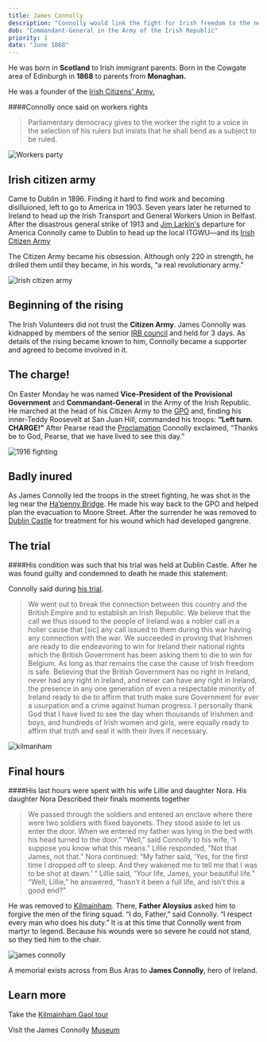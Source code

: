 ```yaml
---
title: James Connolly
description: "Connolly would link the fight for Irish freedom to the need to uproot capitalism, and he was the first person to conceive of an Irish Labour Party without living to see it come to fruition."
dob: "Commandant-General in the Army of the Irish Republic"
priority: 1
date: "June 1868"
---
```


He was born in **Scotland** to Irish immigrant parents. Born in the Cowgate area of Edinburgh in **1868** to parents from **Monaghan.**

He was a founder of the [ Irish Citizens' Army.](https://en.wikipedia.org/wiki/Irish_Citizen_Army)

####Connolly once said on workers rights

> Parliamentary democracy gives to the worker the right to a voice in the selection of his rulers but insists that he shall bend as a subject to be ruled.

![Workers party](./james_connolly_2.jpg)

## Irish citizen army

Came to Dublin in 1896. Finding it hard to find work and becoming disilluioned, left to go to America in 1903.
Seven years later he returned to Ireland to head up the Irish Transport and General Workers Union in Belfast. After the disastrous general strike of 1913 and [Jim Larkin's](https://en.wikipedia.org/wiki/James_Larkin) departure for America Connolly came to Dublin to head up the local ITGWU—and its [Irish Citizen Army](https://en.wikipedia.org/wiki/Irish_Citizen_Army)

The Citizen Army became his obsession. Although only 220 in strength, he drilled them until they became, in his words, “a real revolutionary army.”

![Irish citizen army](./irish_citizen_army_1.jpg)

## Beginning of the rising

The Irish Volunteers did not trust the **Citizen Army**. James Connolly was kidnapped by members of the senior [IRB council](https://en.wikipedia.org/wiki/Irish_Republican_Brotherhood) and held for
3 days. As details of the rising became known to him, Connolly became a supporter and agreed to become involved in it.

## The charge!

On Easter Monday he was named **Vice-President of the Provisional Government** and **Commandant-General** in the Army of the Irish Republic. He marched at the head of his Citizen Army to the [GPO](https://en.wikipedia.org/wiki/General_Post_Office,_Dublin) and, finding his inner-Teddy Roosevelt at San Juan Hill, commanded his troops: **“Left turn. CHARGE!”** After Pearse read the [Proclamation](https://en.wikipedia.org/wiki/Proclamation_of_the_Irish_Republic) Connolly exclaimed, “Thanks be to God, Pearse, that we have lived to see this day.”

![1916 fighting](./irish_citizen_army_3.jpg)

## Badly inured

As James Connolly led the troops in the street fighting, he was shot in the leg near the [Ha’penny Bridge](https://en.wikipedia.org/wiki/Ha%27penny_Bridge).
He made his way back to the GPO and helped plan the evacuation to Moore Street. After the surrender he was removed to [Dublin Castle](https://en.wikipedia.org/wiki/Dublin_Castle) for treatment for his wound which had developed gangrene.

## The trial

####His condition was such that his trial was held at Dublin Castle. After he was found guilty and condemned to death he made this statement:

Connolly said during
[his trial](<https://www.irishcentral.com/roots/history/easter-rising-leader-executed-in-1916-james-connolly)>).

> We went out to break the connection between this country and the British Empire and to establish an Irish Republic. We believe that the call we thus issued to the people of Ireland was a nobler call in a holier cause that [sic] any call issued to them during this war having any connection with the war. We succeeded in proving that Irishmen are ready to die endeavoring to win for Ireland their national rights which the British Government has been asking them to die to win for Belgium. As long as that remains the case the cause of Irish freedom is safe. Believing that the British Government has no right in Ireland, never had any right in Ireland, and never can have any right in Ireland, the presence in any one generation of even a respectable minority of Ireland ready to die to affirm that truth make sure Government for ever a usurpation and a crime against human progress. I personally thank God that I have lived to see the day when thousands of Irishmen and boys, and hundreds of Irish women and girls, were equally ready to affirm that truth and seal it with their lives if necessary.

![kilmanham](./kilmanham_1.jpg)

## Final hours

####His last hours were spent with his wife Lillie and daughter Nora. His daughter Nora Described their finals moments together

> We passed through the soldiers and entered an enclave where there were two soldiers with fixed bayonets. They stood aside to let us enter the door. When we entered my father was lying in the bed with his head turned to the door.” “Well,” said Connolly to his wife, “I suppose you know what this means.” Lillie responded, “Not that James, not that.”
> Nora continued: “My father said, ‘Yes, for the first time I dropped off to sleep. And they wakened me to tell me that I was to be shot at dawn.’ ” Lillie said, “Your life, James, your beautiful life.” “Well, Lillie,” he answered, “hasn’t it been a full life, and isn’t this a good end?”

He was removed to [Kilmainham](https://en.wikipedia.org/wiki/Kilmainham_Gaol). There, **Father Aloysius** asked him to forgive the men of the firing squad. “I do, Father,” said Connolly. “I respect every man who does his duty.”
It is at this time that Connolly went from martyr to legend. Because his wounds were so severe he could not stand, so they tied him to the chair.

![james connolly](./james_connolly_3.jpg)

A memorial exists across from Bus Aras to **James Connolly**, hero of Ireland.

## Learn more

Take the [Kilmainham Gaol tour ](http://kilmainhamgaolmuseum.ie/)

Visit the James Connolly [Museum](https://arasuichonghaile.com/)
